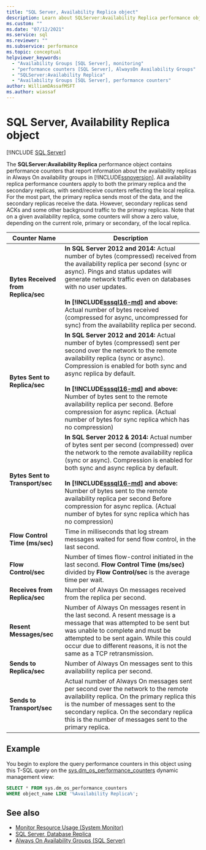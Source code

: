 ```yaml
---
title: "SQL Server, Availability Replica object"
description: Learn about SQLServer:Availability Replica performance object, which contains performance counters about availability replicas in Always On availability groups.
ms.custom: ""
ms.date: "07/12/2021"
ms.service: sql
ms.reviewer: ""
ms.subservice: performance
ms.topic: conceptual
helpviewer_keywords: 
  - "Availability Groups [SQL Server], monitoring"
  - "performance counters [SQL Server], AlwaysOn Availability Groups"
  - "SQLServer:Availability Replica"
  - "Availability Groups [SQL Server], performance counters"
author: WilliamDAssafMSFT
ms.author: wiassaf
---
```

# SQL Server, Availability Replica object
 [!INCLUDE [SQL Server](../../includes/applies-to-version/sqlserver.md)]

  The **SQLServer:Availability Replica** performance object contains performance counters that report information about the availability replicas in Always On availability groups in [!INCLUDE[ssnoversion](../../includes/ssnoversion-md.md)]. All availability replica performance counters apply to both the primary replica and the secondary replicas, with send/receive counters reflecting the local replica. For the most part, the primary replica sends most of the data, and the secondary replicas receive the data. However, secondary replicas send ACKs and some other background traffic to the primary replicas. Note that on a given availability replica, some counters will show a zero value, depending on the current role, primary or secondary, of the local replica.  
  
|Counter Name|Description|  
|------------------|-----------------|  
|**Bytes Received from Replica/sec**|**In SQL Server 2012 and 2014:** Actual number of bytes (compressed) received from the availability replica per second (sync or async). Pings and status updates will generate network traffic even on databases with no user updates. <BR/> <BR/> **In [!INCLUDE[sssql16-md](../../includes/sssql16-md.md)] and above:** Actual number of bytes received (compressed for async, uncompressed for sync) from the availability replica per second.|  
|**Bytes Sent to Replica/sec**|**In SQL Server 2012 and 2014:** Actual number of bytes  (compressed) sent per second over the network to the remote availability replica (sync or async). Compression is enabled for both sync and async replica by default. <BR/> <BR/> **In [!INCLUDE[sssql16-md](../../includes/sssql16-md.md)] and above:** Number of bytes sent to the remote availability replica per second. Before compression for async replica. (Actual number of bytes for sync replica which has no compression)|  
|**Bytes Sent to Transport/sec**|**In SQL Server 2012 & 2014:** Actual number of bytes sent per second (compressed) over the network to the remote availability replica (sync or async). Compression is enabled for both sync and async replica by default. <BR/> <BR/> **In [!INCLUDE[sssql16-md](../../includes/sssql16-md.md)] and above:** Number of bytes sent to the remote availability replica per second Before compression for async replica. (Actual number of bytes for sync replica which has no compression)|  
|**Flow Control Time (ms/sec)**|Time in milliseconds that log stream messages waited for send flow control, in the last second.|  
|**Flow Control/sec**|Number of times flow-control initiated in the last second. **Flow Control Time (ms/sec)** divided by **Flow Control/sec** is the average time per wait.|  
|**Receives from Replica/sec**|Number of Always On messages received from the replica per second.|  
|**Resent Messages/sec**|Number of Always On messages resent in the last second. A resent message is a message that was attempted to be sent but was unable to complete and must be attempted to be sent again. While this could occur due to different reasons, it is not the same as a TCP retransmission.|  
|**Sends to Replica/sec**|Number of Always On messages sent to this availability replica per second.|  
|**Sends to Transport/sec**|Actual number of Always On messages sent per second over the network to the remote availability replica. On the primary replica this is the number of messages sent to the secondary replica. On the secondary replica this is the number of messages sent to the primary replica.|  

  
## Example

You begin to explore the query performance counters in this object using this T-SQL query on the [sys.dm_os_performance_counters](../system-dynamic-management-views/sys-dm-os-performance-counters-transact-sql.md) dynamic management view:

```sql
SELECT * FROM sys.dm_os_performance_counters
WHERE object_name LIKE '%Availability Replica%';
```  

## See also 
 
 - [Monitor Resource Usage &#40;System Monitor&#41;](../../relational-databases/performance-monitor/monitor-resource-usage-system-monitor.md)   
 - [SQL Server, Database Replica](../../relational-databases/performance-monitor/sql-server-database-replica.md)   
 - [Always On Availability Groups (SQL Server)](../../database-engine/availability-groups/windows/always-on-availability-groups-sql-server.md)  
  
  
